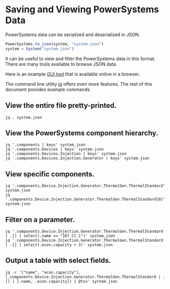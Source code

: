 # Saving and Viewing PowerSystems Data

PowerSystems data can be serialized and deserialized in JSON.

```julia
PowerSystems.to_json(system, "system.json")
system = System("system.json")
```

It can be useful to view and filter the PowerSystems data in this format. There
are many tools available to browse JSON data.

Here is an example [GUI tool](http://jsonviewer.stack.hu) that is available
online in a browser.

The command line utility [jq](https://stedolan.github.io/jq/) offers even more
features. The rest of this document provides example commands.

## View the entire file pretty-printed.
```
jq . system.json
```

## View the PowerSystems component hierarchy.
```
jq '.components | keys' system.json
jq '.components.Devices | keys' system.json
jq '.components.Devices.Injection | keys' system.json
jq '.components.Devices.Injection.Generator | keys' system.json
```

## View specific components.
```
jq '.components.Device.Injection.Generator.ThermalGen.ThermalStandard' system.json
jq '.components.Device.Injection.Generator.ThermalGen.ThermalStandard[0]' system.json
```

## Filter on a parameter.
```
jq '.components.Device.Injection.Generator.ThermalGen.ThermalStandard | .[] | select(.name == "107_CC_1")' system.json
jq '.components.Device.Injection.Generator.ThermalGen.ThermalStandard | .[] | select(.econ.capacity > 3)' system.json
```

## Output a table with select fields.
```
jq -r '["name", "econ.capacity"], (.components.Device.Injection.Generator.ThermalGen.ThermalStandard | .[] | [.name, .econ.capacity]) | @tsv' system.json
```

